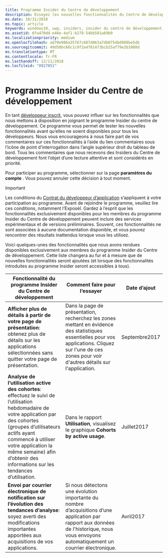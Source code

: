```yaml
---
title: Programme Insider du Centre de développement
description: Essayez les nouvelles fonctionnalités du Centre de développement avant qu’elles ne soient disponibles pour tous et faites-nous part de votre avis.
ms.date: 10/31/2018
ms.topic: article
keywords: windows10, uwp, insiders, insider du centre de développement, fonctionnalités d’aperçu
ms.assetid: 6fa470dd-e46e-4af1-b278-54bb501a69b0
ms.localizationpriority: medium
ms.openlocfilehash: ad70e986a35767c687d863a7db0754bd980be5db
ms.sourcegitcommit: 49d58bc66c1c9f2a4f81473bcb25af79e2b1088d
ms.translationtype: MT
ms.contentlocale: fr-FR
ms.lasthandoff: 12/11/2018
ms.locfileid: "8927051"
---
```

# <a name="dev-center-insider-program"></a>Programme Insider du Centre de développement

En tant [développeur inscrit](http://go.microsoft.com/fwlink/?LinkID=615100), vous pouvez influer sur les fonctionnalités que nous mettons à disposition en joignant le programme Insider du centre de développement. Ce programme vous permet de tester les nouvelles fonctionnalités avant qu’elles ne soient disponibles pour tous les développeurs. Nous vous encourageons à nous faire part de vos commentaires sur ces fonctionnalités à l’aide du lien commentaires sous l’icône de point d’interrogation dans l’angle supérieur droit du tableau de bord. Tous les commentaires que nous recevons des Insiders du Centre de développement font l’objet d’une lecture attentive et sont considérés en priorité.

Pour participer au programme, sélectionner sur la page **paramètres du compte** . Vous pouvez annuler cette décision à tout moment.

> [!IMPORTANT]
> Les conditions du [Contrat du développeur d’application](https://docs.microsoft.com/legal/windows/agreements/app-developer-agreement) s’appliquent à votre participation au programme. Avant de rejoindre le programme, veuillez lire ces conditions, notamment l’ExposéI. Gardez à l’esprit que les fonctionnalités exclusivement disponibles pour les membres du programme Insider du Centre de développement peuvent inclure des services expérimentaux et de versions préliminaires. Souvent, ces fonctionnalités ne sont associées à aucune documentation disponible, et vous pouvez rencontrer des résultats inattendus lorsque vous les utilisez.

Voici quelques-unes des fonctionnalités que nous avons rendues disponibles exclusivement aux membres du programme Insider du Centre de développement. Cette liste changera au fur et à mesure que de nouvelles fonctionnalités seront ajoutées (et lorsque des fonctionnalités introduites au programme Insider seront accessibles à tous).

| Fonctionnalité du programme Insider du Centre de développement   | Comment faire pour l’essayer | Date d’ajout |
|--------------------------------------|------------------------------------|------------|
|**Afficher plus de détails à partir de votre page de présentation**: obtenez plus de détails sur les applications sélectionnées sans quitter votre page de présentation. | Dans la page de présentation, recherchez les zones mettant en évidence des statistiques essentielles pour vos applications. Cliquez sur l'une de ces zones pour voir d'autres détails sur l'application. | Septembre2017 |
|**Analyse de l’utilisation active des cohortes**: effectuez le suivi de l’utilisation hebdomadaire de votre application par des cohortes (groupes d’utilisateurs actifs ayant commencé à utiliser votre application la même semaine) afin d’obtenir des informations sur les tendances d’utilisation.  | Dans le rapport **Utilisation**, visualisez le graphique **Cohorts by active usage**.  |Juillet2017|
|**Envoi par courrier électronique de notification sur l’évolution des tendances d’analyse**: soyez averti des modifications importantes apportées aux acquisitions de vos applications. | Si nous détectons une évolution importante du nombre d’acquisitions d’une application par rapport aux données de l'historique, nous vous envoyons automatiquement un courrier électronique. |Avril2017|

